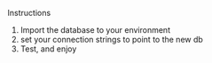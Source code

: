 Instructions 
1. Import the database to your environment
2. set your connection strings to point to the new db
3. Test, and enjoy
